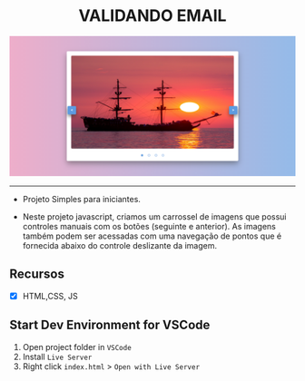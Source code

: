 <h1 align="center">VALIDANDO EMAIL</h1>

![Design preview  RELOGIO DIGITAL ](/Image-Slider/design/preview.png)

<hr>

- Projeto Simples para iniciantes.

- Neste projeto javascript, criamos um carrossel de imagens que possui controles manuais com os botões (seguinte e anterior). As imagens também podem ser acessadas com uma navegação de pontos que é fornecida abaixo do controle deslizante da imagem.

## Recursos

- [x] HTML,CSS, JS

## Start Dev Environment for VSCode

1. Open project folder in `VSCode`
2. Install `Live Server`
3. Right click `index.html` > `Open with Live Server`